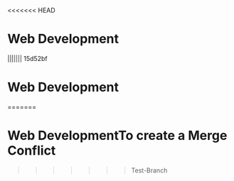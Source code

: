 <<<<<<< HEAD
# Web Development
||||||| 15d52bf
# Web Development
=======
# Web DevelopmentTo create a Merge Conflict
>>>>>>> Test-Branch
